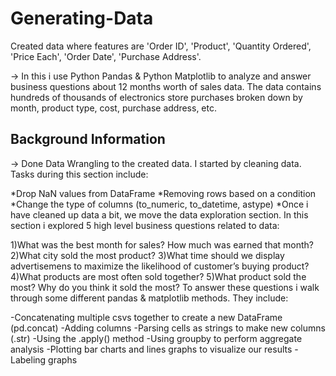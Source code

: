 # Generating-Data #

Created data where features are 'Order ID', 'Product', 'Quantity Ordered', 'Price Each', 'Order Date',	'Purchase Address'.

-> In this i use Python Pandas & Python Matplotlib to analyze and answer business questions about 12 months worth of sales data. The data contains hundreds of thousands of electronics store purchases broken down by month, product type, cost, purchase address, etc.

## Background Information ##
-> Done Data Wrangling to the created data. I started by cleaning data. Tasks during this section include: 

*Drop NaN values from DataFrame
*Removing rows based on a condition
*Change the type of columns (to_numeric, to_datetime, astype)
*Once i have cleaned up data a bit, we move the data exploration section. In this section i explored 5 high level business questions related to data:

1)What was the best month for sales? How much was earned that month?
2)What city sold the most product?
3)What time should we display advertisemens to maximize the likelihood of customer’s buying product?
4)What products are most often sold together?
5)What product sold the most? Why do you think it sold the most?
To answer these questions i walk through some different pandas & matplotlib methods. They include:

-Concatenating multiple csvs together to create a new DataFrame (pd.concat)
-Adding columns
-Parsing cells as strings to make new columns (.str)
-Using the .apply() method
-Using groupby to perform aggregate analysis
-Plotting bar charts and lines graphs to visualize our results
-Labeling graphs
